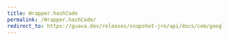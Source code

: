 ```yaml
---
title: Wrapper.hashCode
permalink: /Wrapper.hashCode/
redirect_to: https://guava.dev/releases/snapshot-jre/api/docs/com/google/common/base/Equivalence.Wrapper.html#hashCode--
---
```

